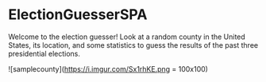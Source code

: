 # ElectionGuesserSPA
Welcome to the election guesser! Look at a random county in the United States, its location, and some statistics to guess the results of the past three presidential elections. 

![samplecounty](https://i.imgur.com/Sx1rhKE.png = 100x100)
